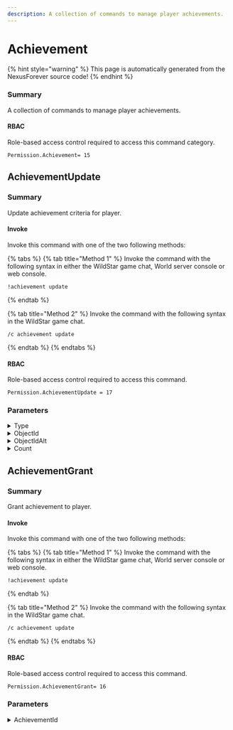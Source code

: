 ```yaml
---
description: A collection of commands to manage player achievements.
---
```


# Achievement

{% hint style="warning" %}
This page is automatically generated from the NexusForever source code!
{% endhint %}

### Summary

A collection of commands to manage player achievements.

#### RBAC

Role-based access control required to access this command category.

```
Permission.Achievement= 15
```

## AchievementUpdate

### Summary

Update achievement criteria for player.

#### Invoke

Invoke this command with one of the two following methods:

{% tabs %}
{% tab title="Method 1" %}
Invoke the command with the following syntax in either the WildStar game chat, World server console or web console.

```
!achievement update
```
{% endtab %}

{% tab title="Method 2" %}
Invoke the command with the following syntax in the WildStar game chat.

```
/c achievement update
```
{% endtab %}
{% endtabs %}

#### RBAC

Role-based access control required to access this command.

```
Permission.AchievementUpdate = 17
```

### Parameters

<details>

<summary>Type</summary>

#### Summary

Achievement criteria type to update.

#### Optional

No

</details>

<details>

<summary>ObjectId</summary>

#### Summary

Object id to match against.

#### Optional

No

</details>

<details>

<summary>ObjectIdAlt</summary>

#### Summary

Alternative object id to match against.

#### Optional

No

</details>

<details>

<summary>Count</summary>

#### Summary

Update count for matched criteria.

#### Optional

No

</details>

## AchievementGrant

### Summary

Grant achievement to player.

#### Invoke

Invoke this command with one of the two following methods:

{% tabs %}
{% tab title="Method 1" %}
Invoke the command with the following syntax in either the WildStar game chat, World server console or web console.

```
!achievement update
```
{% endtab %}

{% tab title="Method 2" %}
Invoke the command with the following syntax in the WildStar game chat.

```
/c achievement update
```
{% endtab %}
{% endtabs %}

#### RBAC

Role-based access control required to access this command.

```
Permission.AchievementGrant= 16
```

### Parameters

<details>

<summary>AchievementId</summary>

#### Summary

Achievement id to grant.

#### Optional

No

</details>
